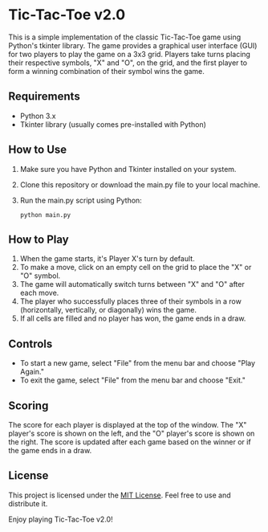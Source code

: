 # Tic-Tac-Toe v2.0

This is a simple implementation of the classic Tic-Tac-Toe game using Python's tkinter library. The game provides a graphical user interface (GUI) for two players to play the game on a 3x3 grid. Players take turns placing their respective symbols, "X" and "O", on the grid, and the first player to form a winning combination of their symbol wins the game.

## Requirements

- Python 3.x
- Tkinter library (usually comes pre-installed with Python)

## How to Use

1. Make sure you have Python and Tkinter installed on your system.

2. Clone this repository or download the main.py file to your local machine.

3. Run the main.py script using Python:

    ```
    python main.py
    ```

## How to Play

1. When the game starts, it's Player X's turn by default.
2. To make a move, click on an empty cell on the grid to place the "X" or "O" symbol.
3. The game will automatically switch turns between "X" and "O" after each move.
4. The player who successfully places three of their symbols in a row (horizontally, vertically, or diagonally) wins the game.
5. If all cells are filled and no player has won, the game ends in a draw.

## Controls

- To start a new game, select "File" from the menu bar and choose "Play Again."
- To exit the game, select "File" from the menu bar and choose "Exit."


## Scoring

The score for each player is displayed at the top of the window. The "X" player's score is shown on the left, and the "O" player's score is shown on the right. The score is updated after each game based on the winner or if the game ends in a draw.


## License

This project is licensed under the [MIT License](LICENSE). Feel free to use and distribute it.

Enjoy playing Tic-Tac-Toe v2.0!